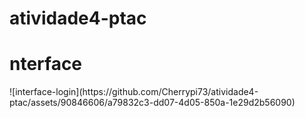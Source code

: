 # atividade4-ptac
<h1>nterface</h1>
![interface-login](https://github.com/Cherrypi73/atividade4-ptac/assets/90846606/a79832c3-dd07-4d05-850a-1e29d2b56090)


